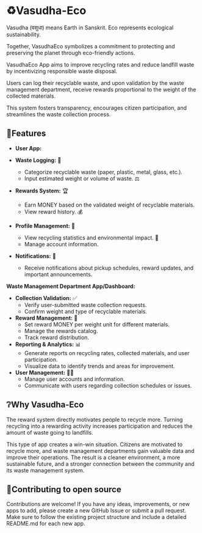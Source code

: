# ♻Vasudha-Eco

Vasudha (वसुधा) means Earth in Sanskrit.
Eco represents ecological sustainability.

Together, VasudhaEco symbolizes a commitment to protecting and preserving the planet through eco-friendly actions.

VasudhaEco App aims to improve recycling rates and reduce landfill waste by incentivizing responsible waste disposal.

 Users can log their recyclable waste, and upon validation by the waste management department, receive rewards proportional to the weight of the collected materials. 
 
 This system fosters transparency, encourages citizen participation, and streamlines the waste collection process.





## 🚀Features

- **User App:**

* **Waste Logging:** 📝
    * Categorize recyclable waste (paper, plastic, metal, glass, etc.).
    * Input estimated weight or volume of waste. ⚖️

* **Rewards System:** 🏆
    * Earn MONEY based on the validated weight of recyclable materials.
    * View reward history. 💰

* **Profile Management:** 👤
    * View recycling statistics and environmental impact. 🌱
    * Manage account information.
* **Notifications:** 🔔
    * Receive notifications about pickup schedules, reward updates, and important announcements.

**Waste Management Department App/Dashboard:**

* **Collection Validation:** ✅
    * Verify user-submitted waste collection requests.
    * Confirm weight and type of recyclable materials.
* **Reward Management:** 🌟
    * Set reward MONEY per weight unit for different materials.
    * Manage the rewards catalog.
    * Track reward distribution.
* **Reporting & Analytics:** 📊
    * Generate reports on recycling rates, collected materials, and user participation.
    * Visualize data to identify trends and areas for improvement.
* **User Management:** 👨‍💼
    * Manage user accounts and information.
    * Communicate with users regarding collection schedules or issues.



## ❔Why Vasudha-Eco
The reward system directly motivates people to recycle more. Turning recycling into a rewarding activity increases participation and reduces the amount of waste going to landfills.

This type of app creates a win-win situation. Citizens are motivated to recycle more, and waste management departments gain valuable data and improve their operations. The result is a cleaner environment, a more sustainable future, and a stronger connection between the community and its waste management system.



## 🤝Contributing to open source

Contributions are welcome! If you have any ideas, improvements, or new apps to add, please create a new GitHub Issue or submit a pull request. Make sure to follow the existing project structure and include a detailed README.md for each new app.

